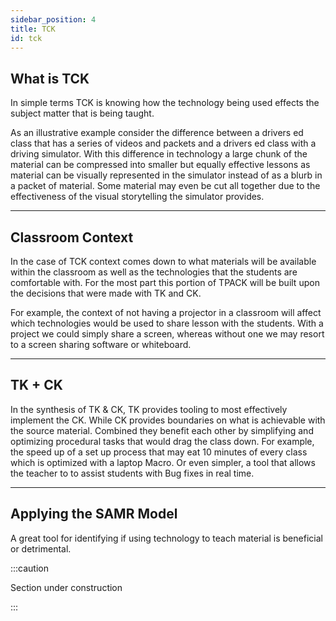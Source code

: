 ```yaml
---
sidebar_position: 4
title: TCK
id: tck
---
```


## What is TCK

In simple terms TCK is knowing how the technology being used effects the subject matter that is being taught.

As an illustrative example consider the difference between a drivers ed class that has a series of videos and packets and a drivers ed class with a driving simulator. With this difference in technology a large chunk of the material can be compressed into smaller but equally effective lessons as material can be visually represented in the simulator instead of as a blurb in a packet of material. Some material may even be cut all together due to the effectiveness of the visual storytelling the simulator provides.

---

## Classroom Context

In the case of TCK context comes down to what materials will be available within the classroom as well as the technologies that the students are comfortable with. For the most part this portion of TPACK will be built upon the decisions that were made with TK and CK.

For example, the context of not having a projector in a classroom will affect which technologies would be used to share lesson with the students. With a project we could simply share a screen, whereas without one we may resort to a screen sharing software or whiteboard.

---

## TK + CK

In the synthesis of TK & CK, TK provides tooling to most effectively implement the CK. While CK provides boundaries on what is achievable with the source material. Combined they benefit each other by simplifying and optimizing procedural tasks that would drag the class down. For example, the speed up of a set up process that may eat 10 minutes of every class which is optimized with a laptop Macro. Or even simpler, a tool that allows the teacher to to assist students with Bug fixes in real time.

---

## Applying the SAMR Model

A great tool for identifying if using technology to teach material is beneficial or detrimental.

:::caution

Section under construction

:::
